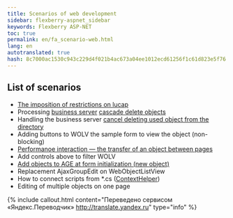```yaml
--- 
title: Scenarios of web development 
sidebar: flexberry-aspnet_sidebar 
keywords: Flexberry ASP-NET 
toc: true 
permalink: en/fa_scenario-web.html 
lang: en 
autotranslated: true 
hash: 8c7000ac1530c943c229d4f021b4ac673a04ee1012ecd61256f1c61d823e5f76 
--- 
```


## List of scenarios 

* [The imposition of restrictions on lucap](fa_lookup-limit-web.html) 
* Processing [business server](fo_bs-wrapper.html) [cascade delete objects](fo_cascade-delete.html) 
* Handling the business server [cancel deleting used object from the directory](fo_delete-cancel.html) 
* Adding buttons to WOLV the sample form to view the object (non-blocking) 
* [Performanoe interaction — the transfer of an object between pages](fa_object-transfer-web.html) 
* Add controls above to filter WOLV 
* [Add objects to AGE at form initialization (new object)](fa_ajax-group-edit.html) 
* Replacement AjaxGroupEdit on WebObjectListView 
* How to connect scripts from *.cs ([ContextHelper](fa_context-helper.html)) 
* Editing of multiple objects on one page 



{% include callout.html content="Переведено сервисом «Яндекс.Переводчик» <http://translate.yandex.ru>" type="info" %}
